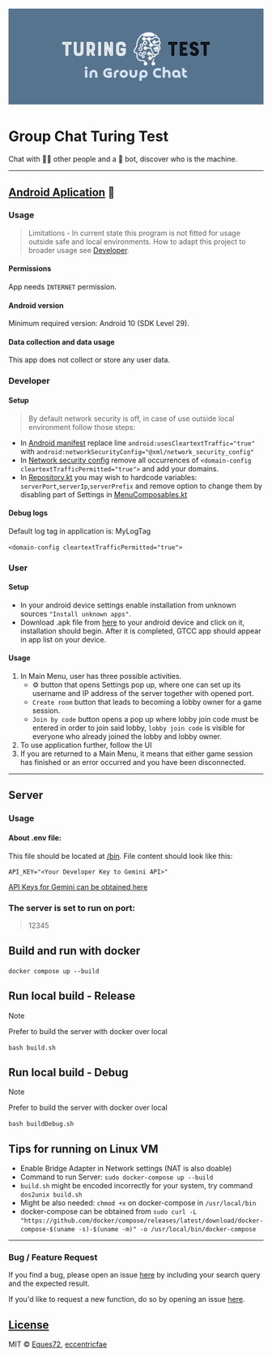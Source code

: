 
# ![Logo](https://github.com/Eques72/GroupChatTuringTest/blob/main/resources/Logo.png)
# Group Chat Turing Test

Chat with :blond_haired_man: other people and a :robot: bot, discover who is the machine.



---

## [Android Aplication](https://github.com/Eques72/GroupChatTuringTest/blob/main/android) :iphone:
### Usage
> Limitations - In current state this program is not fitted for usage outside safe and local environments. How to adapt this project to broader usage see [Developer](https://github.com/Eques72/GroupChatTuringTest?tab=readme-ov-file#developer).

#### Permissions
App needs `INTERNET` permission. 
#### Android version
Minimum required version: Android 10 (SDK Level 29).
#### Data collection and data usage
This app does not collect or store any user data.
### Developer
#### Setup
> By default network security is off, in case of use outside local environment follow those steps:
- In [Android manifest](https://github.com/Eques72/GroupChatTuringTest/blob/main/android/app/src/main/AndroidManifest.xml) replace line `android:usesCleartextTraffic="true"`  with `android:networkSecurityConfig="@xml/network_security_config"`
- In [Network security config](https://github.com/Eques72/GroupChatTuringTest/blob/main/android/app/src/main/res/xml/network_security_config.xml) remove all occurrences  of `<domain-config cleartextTrafficPermitted="true">` and add your domains.
- In [Repository.kt](https://github.com/Eques72/GroupChatTuringTest/blob/main/android/app/src/main/java/com/adrians/groupchatturing/Repository.kt) you may wish to hardcode variables: `serverPort`,`serverIp`,`serverPrefix` and remove option to change them by disabling part of Settings in [MenuComposables.kt]()
#### Debug logs
Default log tag in application is: MyLogTag

```<domain-config cleartextTrafficPermitted="true">```
### User
#### Setup
- In your android device settings enable installation from unknown sources `"Install unknown apps"`.
- Download .apk file from [here](https://github.com/Eques72/GroupChatTuringTest/releases) to your android device and click on it, installation should begin. After it is completed, GTCC app should appear in app list on your device.
#### Usage 
1. In Main Menu, user has three possible activities. 
   - :gear: button that opens Settings pop up, where one can set up its username and IP address of the server together with opened port.
   - `Create room`  button that leads to becoming a lobby owner for a game session.
   - `Join by code` button opens a pop up where lobby join code must be entered in order to join said lobby, `lobby join code` is visible for everyone who already joined the lobby and lobby owner. 
2. To use application further, follow the UI
3. If you are returned to a Main Menu, it means that either game session has finished or an error occurred and you have been disconnected.

---

## Server
### Usage
#### About .env file:
This file should be located at [/bin](https://github.com/Eques72/GroupChatTuringTest/blob/main/server/bin). File content should look like this:
```
API_KEY="<Your Developer Key to Gemini API>"
```
[API Keys for Gemini can be obtained here](https://ai.google.dev/)

### The server is set to run on port: 
> 12345

## Build and run with docker
`docker compose up --build` 

## Run local build - Release
> [!NOTE]  
> Prefer to build the server with docker over local

```bash build.sh```

## Run local build - Debug
> [!NOTE]  
> Prefer to build the server with docker over local

```bash buildDebug.sh```

## Tips for running on Linux VM
- Enable Bridge Adapter in Network settings (NAT is also doable)
- Command to run Server: `sudo docker-compose up --build`
- `build.sh` might be encoded incorrectly for your system, try command `dos2unix build.sh`
- Might be also needed: `chmod +x` on docker-compose in `/usr/local/bin`
- docker-compose can be obtained from `sudo curl -L "https://github.com/docker/compose/releases/latest/download/docker-compose-$(uname -s)-$(uname -m)" -o /usr/local/bin/docker-compose`

---

### Bug / Feature Request

If you find a bug, please open an issue [here](https://github.com/Eques72/GroupChatTuringTest/issues/new) by including your search query and the expected result.

If you'd like to request a new function, do so by opening an issue [here](https://github.com/Eques72/GroupChatTuringTest/issues/new).

## [License](https://github.com/Eques72/GroupChatTuringTest/blob/main/LICENSE)
MIT © [Eques72](https://github.com/Eques72),  [eccentricfae](https://github.com/eccentricfae)
